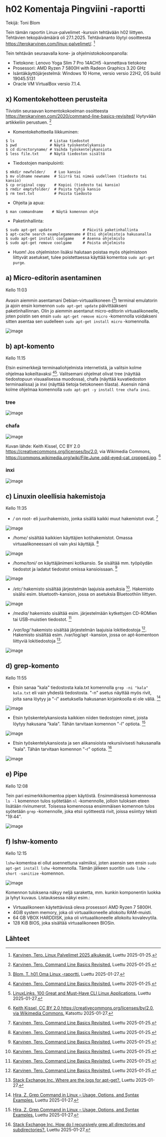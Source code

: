 # h02 Komentaja Pingviini -raportti
Tekijä: Toni Blom

Tein tämän raportin Linux-palvelimet -kurssin tehtävään h02 liittyen. Tehtävien tekopäivämäärä oli 27.1.2025. Tehtävänanto löytyi osoitteesta https://terokarvinen.com/linux-palvelimet/. [^1]

Tein tehtävän seuraavalla kone- ja ohjelmistokokoonpanolla:
* Tietokone: Lenovo Yoga Slim 7 Pro 14ACH5 -kannettava tietokone
* Prosessori: AMD Ryzen 7 5800H with Radeon Graphics 3.20 GHz
* Isäntäkäyttöjärjestelmä: Windows 10 Home, versio versio 22H2, OS build 19045.5131
* Oracle VM VirtualBox versio 7.1.4.

## x) Komentokehotteen perusteita

Tiivistin seuraavan komentokokoelman osoitteesta https://terokarvinen.com/2020/command-line-basics-revisited/ löytyvään artikkeliin perustuen. [^2]

* Komentokehotteella liikkuminen:
```
$ ls                # Listaa tiedostot
$ pwd               # Näytä työskentelykansio
$ cd directoryname/ # Vaihda työskentelykansiota
$ less file.txt     # Näytä tiedoston sisältö
```
* Tiedostojen manipulointi:
```
$ mkdir newfolder/    # Luo kansio
$ mv oldname newname  # Siirrä tai nimeä uudelleen (tiedosto tai kansio)
$ cp original copy    # Kopioi (tiedosto tai kansio)
$ rmdir emptyfolder/  # Poista tyhjä kansio
$ rm text.txt         # Poista tiedosto
```
* Ohjeita ja apua:
```
$ man commandname    # Näytä komennon ohje
```
* Paketinhallinta:
```
$ sudo apt-get update              # Päivitä paketinhallinta
$ apt-cache search examplegamename # Etsi ohjelmistoja hakusanalla
$ sudo apt-get install coolgame    # Asenna ohjelmisto
$ sudo apt-get remove coolgame     # Poista ohjelmisto
```
* Huom! Jos ohjelmiston lisäksi halutaan poistaa myös ohjelmistoon liittyvät asetukset, tulee poistettaessa käyttää komentoa `sudo apt-get purge`.

## a) Micro-editorin asentaminen

Kello 11:03

Avasin aiemmin asentamani Debian-virtuaalikoneen ([^3]) terminal emulatorin ja ajoin ensin komennon `sudo apt-get update` päivittääkseni paketinhallinnan. Olin jo aiemmin asentanut micro-editorin virtuaalikoneelle, joten poistin sen ensin `sudo apt-get remove micro` -komennolla voidakseni sitten asentaa sen uudelleen `sudo apt-get install micro` -komennolla.

![image](https://github.com/user-attachments/assets/df1041c7-11e9-4c3a-bdc1-4b1b0d8a892f)

## b) apt-komento

Kello 11.15

Etsin esimerkkejä terminaaliohjelmista internetistä, ja valitsin kolme ohjelmaa kokeiltavaksi [^2][^4]. Valitsemani ohjelmat olivat tree (näyttää tiedostopuun visuaalisessa muodossa), chafa (näyttää kuvatiedoston terminaalissa) ja inxi (näyttää tietoja tietokoneen tilasta). Asensin nämä kolme ohjelmaa komennolla `sudo apt-get -y install tree chafa inxi`.

### tree

![image](https://github.com/user-attachments/assets/7d2bc308-202b-4d9e-8621-fbf1c19c61e7)

### chafa

![image](https://github.com/user-attachments/assets/782f3e68-d64a-4fee-81de-cac9692ca2a6)

Kuvan lähde: Keith Kissel, CC BY 2.0 <https://creativecommons.org/licenses/by/2.0>, via Wikimedia Commons, https://commons.wikimedia.org/wiki/File:June_odd-eyed-cat_cropped.jpg. [^5]

### inxi

![image](https://github.com/user-attachments/assets/c017b3d1-354f-430c-83cd-3630b0f2a6dc)

## c) Linuxin oleellisia hakemistoja

Kello 11:35

* */* on root- eli juurihakemisto, jonka sisällä kaikki muut hakemistot ovat. [^2]

![image](https://github.com/user-attachments/assets/b22c86e4-692c-437a-abcb-41cca3eb6d95)

* */home/* sisältää kaikkien käyttäjien kotihakemistot. Omassa virtuaalikoneessani oli vain yksi käyttäjä. [^2]

![image](https://github.com/user-attachments/assets/71c39739-7a30-4ae2-aa91-c71870a04f21)

* */home/toni/* on käyttäjänimeni kotikansio. Se sisältää mm. työpöydän tiedostot ja ladatut tiedostot omissa kansioissaan. [^2]

![image](https://github.com/user-attachments/assets/9f3952e8-ca89-4a41-9c5c-7fcb4df5041a)

* */etc/* hakemisto sisältää järjestelmän laajuisia asetuksia  [^2]. Hakemisto sisälsi esim. bluetooth-kansion, jossa on asetuksia Bluetoothiin liittyen.

![image](https://github.com/user-attachments/assets/6a4769e8-be78-43bf-8a92-6b701bfea949)

* */media/* hakemisto sisältää esim. järjestelmään kytkettyjen CD-ROMien tai USB-muistien tiedostot. [^2]

* */var/log/* hakemisto sisältää järjestelmän laajuisia lokitiedostoja [^2]. Hakemisto sisältää esim. /var/log/apt -kansion, jossa on apt-komentoon liittyviä lokitiedostoja [^6].

![image](https://github.com/user-attachments/assets/7bb7ced4-c9fb-471f-87d0-9feab3a2ea77)

## d) grep-komento

Kello 11:55

* Etsin sanaa "kala" tiedostosta kala.txt komennolla `grep -ni "kala" kala.txt` eli vain yhdestä tiedostosta. "-n" asetus näyttää myös rivit, jolta sana löytyy ja "-i" asetuksella hakusanan kirjainkoolla ei ole väliä. [^7]

![image](https://github.com/user-attachments/assets/bdcdb3ef-cd51-416c-88c1-7b359399a5a3)

* Etsin työskentelykansiosta kaikkien niiden tiedostojen nimet, joista löytyy hakusana "kala". Tähän tarvitaan komennon "-l" optiota. [^7]

![image](https://github.com/user-attachments/assets/31aeb87f-803c-4153-a93e-d1b0a453b4e2)

* Etsin työskentelykansiosta ja sen alikansioista rekursiivisesti hakusanalla "kala". Tähän tarvitaan komennon "-r" optiota. [^8]

![image](https://github.com/user-attachments/assets/026f8bb1-9f0c-4f92-baea-c4af7c736019)

## e) Pipe

Kello 12:08

Tein pari esimerkkikomentoa pipen käytöstä. Ensimmäisessä komennossa `ls -l` komennon tulos syötetään `nl` -komennolle, jolloin tuloksen eteen lisätään rivinumerot. Toisessa komennossa ensimmäisen komennon tulos syötetään `grep` -komennolle, joka etsii syötteestä rivit, joissa esiintyy teksti "19:44". 

![image](https://github.com/user-attachments/assets/0dd75174-bb6d-4104-8e42-e0bbb25f9dc7)

## f) lshw-komento

Kello 12:15

`lshw`-komentoa ei ollut asennettuna valmiiksi, joten asensin sen ensin `sudo apt-get install lshw` -komennolla. Tämän jälkeen suoritin `sudo lshw -short -sanitize` -komennon.

![image](https://github.com/user-attachments/assets/f0a8c73c-63ad-421c-b949-8d3e858bdfa9)

Komennon tuloksena näkyy neljä saraketta, mm. kunkin komponentin luokka ja lyhyt kuvaus. Listauksessa näkyi esim.:
* Virtuaalikoneen käytettävissä oleva prosessori AMD Ryzen 7 5800H.
* 4GiB system memory, joka oli virtuaalikoneelle allokoitu RAM-muisti.
* 64 GB VBOX HARDDISK, joka oli virtuaalikoneelle allokoitu kovalevytila.
* 128 KiB BIOS, joka sisältää virtuaalikoneen BIOSin.

## Lähteet

[^1]: [Karvinen, Tero. Linux Palvelimet 2025 alkukevät.](https://terokarvinen.com/linux-palvelimet/) Luettu 2025-01-25.

[^2]: [Karvinen, Tero. Command Line Basics Revisited.](https://terokarvinen.com/2020/command-line-basics-revisited/) Luettu 2025-01-25.

[^3]: [Blom, T. h01 Oma Linux -raportti.](https://github.com/toniblom/linux-course/blob/main/h01-oma-linux.md) Luettu 2025-01-27.

[^4]: [LinuxLinks. 100 Great and Must-Have CLI Linux Applications.](https://www.linuxlinks.com/100-great-must-have-cli-linux-applications/) Luettu 2025-01-27.

[^5]: [Keith Kissel, CC BY 2.0 <https://creativecommons.org/licenses/by/2.0>, via Wikimedia Commons.](https://commons.wikimedia.org/wiki/File:June_odd-eyed-cat_cropped.jpg) Katsottu 2025-01-27.

[^6]: [Stack Exchange Inc. Where are the logs for apt-get?.](https://askubuntu.com/questions/425809/where-are-the-logs-for-apt-get) Luettu 2025-01-27.

[^7]: [Hira, Z. Grep Command in Linux – Usage, Options, and Syntax Examples.](https://www.freecodecamp.org/news/grep-command-in-linux-usage-options-and-syntax-examples/) Luettu 2025-01-27.

[^8]: [Stack Exchange Inc. How do I recursively grep all directories and subdirectories?.](https://stackoverflow.com/questions/1987926/how-do-i-recursively-grep-all-directories-and-subdirectories) Luettu 2025-01-27.
